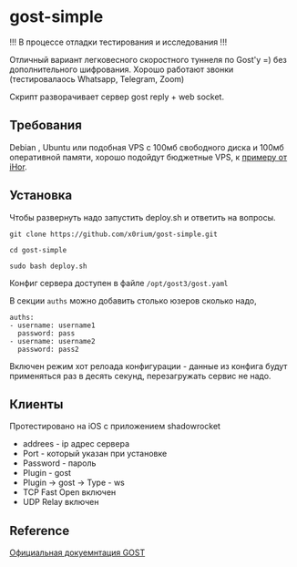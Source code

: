# gost-simple

!!! В процессе отладки тестирования и исследования !!!

Отличный вариант легковесного скоростного туннеля по Gost'у =) без дополнительного шифрования. Хорошо работают звонки (тестировалаось Whatsapp, Telegram, Zoom)

Скрипт разворачивает сервер gost reply + web socket.

## Требования 
Debian , Ubuntu или подобная VPS с 100мб свободного диска и 100мб оперативной памяти, хорошо подойдут бюджетные VPS, к [примеру от iHor](https://www.ihor-hosting.ru/?from=180121).

## Установка 
Чтобы развернуть надо запустить deploy.sh и ответить на вопросы.

```shell
git clone https://github.com/x0rium/gost-simple.git

cd gost-simple

sudo bash deploy.sh
```

Конфиг сервера доступен в файле `/opt/gost3/gost.yaml`

В секции `auths` можно добавить столько юзеров сколько надо,

```
auths:
- username: username1
  password: pass
- username: username2
  password: pass2
```


Включен режим хот релоада конфигурации - данные из конфига будут применяться раз в десять секунд, перезагружать сервис не надо.

## Клиенты

Протестировано на iOS с приложением shadowrocket

- addrees - ip адрес сервера
- Port - который указан при установке
- Password - пароль
- Plugin - gost
- Plugin -> gost -> Type - ws 
- TCP Fast Open включен
- UDP Relay включен

## Reference 

[Официальная докуемнтация GOST](https://gost.run/en/)

